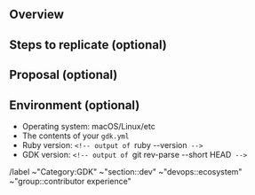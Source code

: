 ## Overview

<!-- Details of the issue. Include any console output or screenshots. -->

## Steps to replicate (optional)

<!-- Clear steps of how to replicate the issue. -->

## Proposal (optional)

<!-- Description of any proposal you might have. -->

## Environment (optional)

- Operating system: macOS/Linux/etc
- The contents of your `gdk.yml`
- Ruby version: `<!-- output of `ruby --version` -->`
- GDK version: `<!-- output of `git rev-parse --short HEAD` -->`

/label ~"Category:GDK" ~"section::dev" ~"devops::ecosystem" ~"group::contributor experience"
